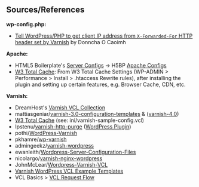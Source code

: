 ## Sources/References

**wp-config.php:**

- [Tell WordPress/PHP to get client IP address from `X-Forwarded-For` HTTP header set by Varnish](http://ocaoimh.ie/2011/08/09/speed-up-wordpress-with-apache-and-varnish/) by Donncha O Caoimh

**Apache:**

- HTML5 Boilerplate's [Server Configs](https://github.com/h5bp/server-configs) → H5BP [Apache Configs](https://github.com/h5bp/server-configs-apache)
- [W3 Total Cache](https://wordpress.org/plugins/w3-total-cache/): From W3 Total Cache Settings (WP-ADMIN > Performance > Install > .htaccess Rewrite rules), after installing the plugin and setting up certain features, e.g. Browser Cache, CDN, etc.

**Varnish:**

- DreamHost's [Varnish VCL Collection](https://github.com/dreamhost/varnish-vcl-collection)
- mattiasgeniar/[varnish-3.0-configuration-templates](https://github.com/mattiasgeniar/varnish-3.0-configuration-templates) & ([varnish-4.0](https://github.com/mattiasgeniar/varnish-4.0-configuration-templates))
- [W3 Total Cache](https://wordpress.org/plugins/w3-total-cache/) (see: ini/varnish-sample-config.vcl)
- Ipstenu/[varnish-http-purge](https://github.com/Ipstenu/varnish-http-purge) ([WordPress Plugin](http://wordpress.org/plugins/varnish-http-purge/))
- pothi/[WordPress-Varnish](https://github.com/pothi/WordPress-Varnish)
- pkhamre/[wp-varnish](https://github.com/pkhamre/wp-varnish)
- admingeekz/[varnish-wordpress](https://github.com/admingeekz/varnish-wordpress)
- ewanleith/[Wordpress-Server-Configuration-Files](https://github.com/ewanleith/Wordpress-Server-Configuration-Files)
- nicolargo/[varnish-nginx-wordpress](https://github.com/nicolargo/varnish-nginx-wordpress)
- JohnMcLear/[Wordpress-Varnish-VCL](https://github.com/JohnMcLear/Wordpress-Varnish-VCL)
- [Varnish WordPress VCL Example Templates](https://www.varnish-cache.org/trac/wiki/VCLExamples#VCLExampleTemplates)
- VCL Basics > [VCL Request Flow](https://www.varnish-software.com/static/book/VCL_Basics.html#vcl-request-flow)